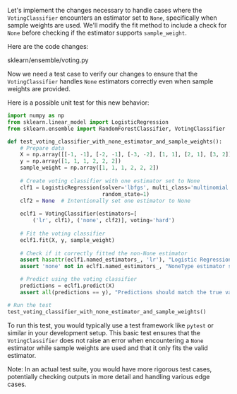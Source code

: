 Let's implement the changes necessary to handle cases where the `VotingClassifier` encounters an estimator set to `None`, specifically when sample weights are used. We'll modify the fit method to include a check for `None` before checking if the estimator supports `sample_weight`.

Here are the code changes:

<change>
<file change-number-for-this-file="1">sklearn/ensemble/voting.py</file>
<original line-count="14" no-ellipsis="true"><![CDATA[
        if sample_weight is not None:
            for name, step in self.estimators:
                if not has_fit_parameter(step, 'sample_weight'):
                    raise ValueError('Underlying estimator \'%s\' does not'
                                     ' support sample weights.' % name)
]]></original>
<modified no-ellipsis="true"><![CDATA[
        if sample_weight is not None:
            for name, step in self.estimators:
                if step is None:
                    continue
                if not has_fit_parameter(step, 'sample_weight'):
                    raise ValueError('Underlying estimator \'%s\' does not'
                                     ' support sample weights.' % name)
]]></modified>
</change>

Now we need a test case to verify our changes to ensure that the `VotingClassifier` handles `None` estimators correctly even when sample weights are provided.

Here is a possible unit test for this new behavior:

```python
import numpy as np
from sklearn.linear_model import LogisticRegression
from sklearn.ensemble import RandomForestClassifier, VotingClassifier

def test_voting_classifier_with_none_estimator_and_sample_weights():
    # Prepare data
    X = np.array([[-1, -1], [-2, -1], [-3, -2], [1, 1], [2, 1], [3, 2]])
    y = np.array([1, 1, 1, 2, 2, 2])
    sample_weight = np.array([1, 1, 1, 2, 2, 2])
    
    # Create voting classifier with one estimator set to None
    clf1 = LogisticRegression(solver='lbfgs', multi_class='multinomial',
                              random_state=1)
    clf2 = None  # Intentionally set one estimator to None
    
    eclf1 = VotingClassifier(estimators=[
        ('lr', clf1), ('none', clf2)], voting='hard')
    
    # Fit the voting classifier
    eclf1.fit(X, y, sample_weight)
    
    # Check if it correctly fitted the non-None estimator
    assert hasattr(eclf1.named_estimators_, 'lr'), "Logistic Regression estimator should be fitted"
    assert 'none' not in eclf1.named_estimators_, "NoneType estimator should not be fitted"

    # Predict using the voting classifier
    predictions = eclf1.predict(X)
    assert all(predictions == y), "Predictions should match the true values"

# Run the test
test_voting_classifier_with_none_estimator_and_sample_weights()
```

To run this test, you would typically use a test framework like `pytest` or similar in your development setup. This basic test ensures that the `VotingClassifier` does not raise an error when encountering a `None` estimator while sample weights are used and that it only fits the valid estimator.

Note: In an actual test suite, you would have more rigorous test cases, potentially checking outputs in more detail and handling various edge cases.
